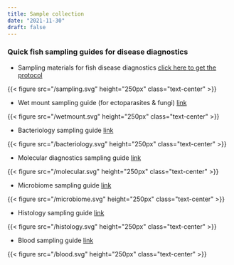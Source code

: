 ```yaml
---
title: Sample collection
date: "2021-11-30"
draft: false
---
```


### Quick fish sampling guides for disease diagnostics

- Sampling materials for fish disease diagnostics [click here to get the protocol](https://hdl.handle.net/20.500.12348/4836)

{{< figure src="/sampling.svg" height="250px" class="text-center" >}}

- Wet mount sampling guide (for ectoparasites & fungi) [link](https://hdl.handle.net/20.500.12348/4837)

{{< figure src="/wetmount.svg" height="250px" class="text-center" >}}

- Bacteriology sampling guide [link](https://hdl.handle.net/20.500.12348/4840) 

{{< figure src="/bacteriology.svg" height="250px" class="text-center" >}}

- Molecular diagnostics sampling guide [link](https://hdl.handle.net/20.500.12348/4841)

{{< figure src="/molecular.svg" height="250px" class="text-center" >}}

- Microbiome sampling guide [link](https://hdl.handle.net/20.500.12348/4838)

{{< figure src="/microbiome.svg" height="250px" class="text-center" >}}

- Histology sampling guide [link](https://hdl.handle.net/20.500.12348/4842)

{{< figure src="/histology.svg" height="250px" class="text-center" >}}

- Blood sampling guide [link](https://hdl.handle.net/20.500.12348/4839)

{{< figure src="/blood.svg" height="250px" class="text-center" >}}






